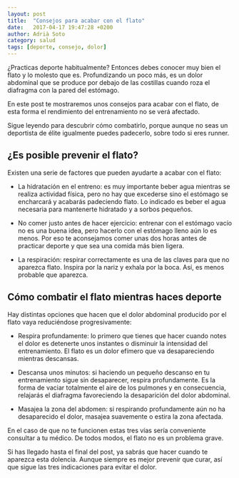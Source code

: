 ```yaml
---
layout: post
title:  "Consejos para acabar con el flato"
date:   2017-04-17 19:47:28 +0200
author: Adrià Soto
category: salud
tags: [deporte, consejo, dolor]
---
```

¿Practicas deporte habitualmente? Entonces debes conocer muy bien el flato y lo molesto que es. 
Profundizando un poco más, es un dolor abdominal que se produce por debajo de las costillas 
cuando roza el diafragma con la pared del estómago.

En este post te mostraremos unos consejos para acabar con el flato, de esta forma el rendimiento 
del entrenamiento no se verá afectado.

<!--excerpt-->

Sigue leyendo para descubrir cómo combatirlo, porque aunque no seas un deportista de élite 
igualmente puedes padecerlo, sobre todo si eres runner.


## ¿Es posible prevenir el flato?

Existen una serie de factores que pueden ayudarte a acabar con el flato:

* La hidratación en el entreno: es muy importante beber agua mientras se realiza actividad física, 
pero no hay que excederse sino el estómago se encharcará y acabarás padeciendo flato. Lo indicado 
es beber el agua necesaria para mantenerte hidratado y a sorbos pequeños.

* No comer justo antes de hacer ejercicio: entrenar con el estómago vacío no es una buena idea, 
pero hacerlo con el estómago lleno aún lo es menos. Por eso te aconsejamos comer unas dos horas 
antes de practicar deporte y que sea una comida más bien ligera.

* La respiración: respirar correctamente es una de las claves para que no aparezca flato. Inspira 
por la nariz y exhala por la boca. Así, es menos probable que aparezca.

## Cómo combatir el flato mientras haces deporte

Hay distintas opciones que hacen que el dolor abdominal producido por el flato vaya reduciéndose 
progresivamente:

* Respira profundamente: lo primero que tienes que hacer cuando notes el dolor es detenerte unos 
instantes o disminuir la intensidad del entrenamiento. El flato es un dolor efímero que va 
desapareciendo mientras descansas.

* Descansa unos minutos: si haciendo un pequeño descanso en tu entrenamiento sigue sin desaparecer, 
respira profundamente. Es la forma de vaciar totalmente el aire de los pulmones y en consecuencia, 
relajarás el diafragma favoreciendo la desaparición del dolor abdominal.

* Masajea la zona del abdomen: si respirando profundamente aún no ha desaparecido el dolor, masajea 
suavemente o estira la zona afectada.

En el caso de que no te funcionen estas tres vías sería conveniente consultar a tu médico. De todos 
modos, el flato no es un problema grave.

Si has llegado hasta el final del post, ya sabrás que hacer cuando te aparezca esta dolencia. Aunque 
siempre es mejor prevenir que curar, así que sigue las tres indicaciones para evitar el dolor.

